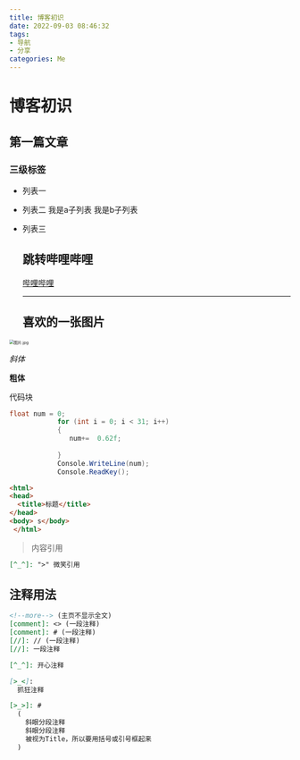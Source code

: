 ```yaml
---
title: 博客初识
date: 2022-09-03 08:46:32
tags: 
- 导航
- 分享
categories: Me 
---
```


# 博客初识

<!--more-->

## 第一篇文章

### 三级标签

- 列表一

- 列表二
   我是a子列表
   我是b子列表
   
- 列表三

  [//]: “---”分行

  ## 跳转哔哩哔哩

  [哔哩哔哩](https://www.bilibili.com/)

  ---

  ## 喜欢的一张图片

<img src="https://s2.loli.net/2022/09/03/FqPlasyB8YZKCHD.jpg" alt="图片.jpg" style="zoom:50%;" />

*斜体*

**粗体**

代码块

```c#
float num = 0;
            for (int i = 0; i < 31; i++)
            {
               num+=  0.62f;
               
            }
            Console.WriteLine(num);
            Console.ReadKey();
```


```html
<html>
<head> 
  <title>标题</title>
</head>
<body> s</body>
 </html>
```


> 内容引用

```markdown
[^_^]: ">" 微笑引用
```

## 注释用法

```markdown
<!--more--> (主页不显示全文)
[comment]: <> (一段注释)
[comment]: # (一段注释)
[//]: // (一段注释)
[//]: 一段注释

[^_^]: 开心注释

[>_<]:
  抓狂注释

[>_>]: #
  (
    斜眼分段注释
    斜眼分段注释
    被视为Title，所以要用括号或引号框起来
  )
```

